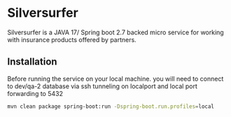 # Silversurfer

Silversurfer is a JAVA 17/ Spring boot 2.7 backed micro service for working with insurance products offered by partners.

## Installation
Before running the service on your local machine. you will need to connect to dev/qa-2 database via ssh tunneling on localport and local port forwarding to 5432


```bash
mvn clean package spring-boot:run -Dspring-boot.run.profiles=local
```
